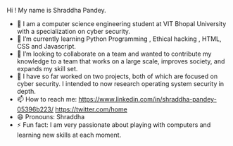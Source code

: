 Hi ! My name is Shraddha Pandey.
<!--
**shraddhapandey100/shraddhapandey100** is a ✨ _special_ ✨ repository because its `README.md` (this file) appears on your GitHub profile.
Here are some ideas to get you started:
-->

- 🔭 I am a computer science engineering student at VIT Bhopal University with a specialization on cyber security.
- 🌱 I’m currently learning Python Programming , Ethical hacking , HTML, CSS and Javascript.
- 👯 I’m looking to collaborate on  a team and wanted to contribute my knowledge to a team that works on a large scale, improves society, and expands my skill set.
- 💬 I have so far worked on two projects, both of which are focused on cyber security. I intended to now research operating system security in depth.
- 📫 How to reach me: https://www.linkedin.com/in/shraddha-pandey-05396b223/ https://twitter.com/home
- 😄 Pronouns: Shraddha
- ⚡ Fun fact: I am very passionate about playing with computers and learning new skills at each moment. 




